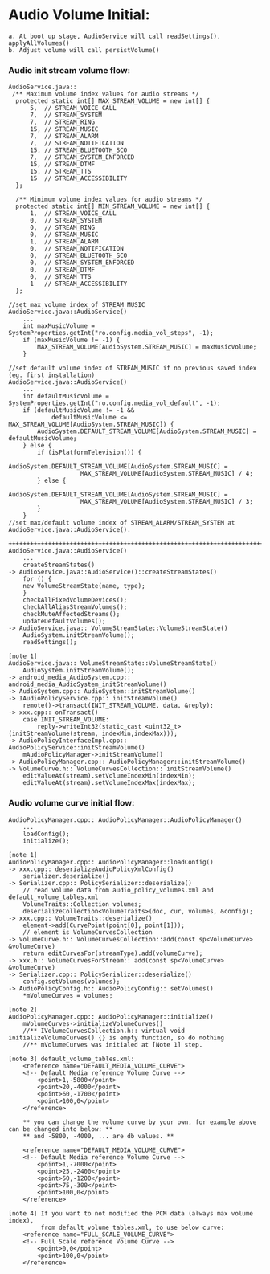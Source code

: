 # Audio Volume Initial:
    a. At boot up stage, AudioService will call readSettings(), applyAllVolumes()
    b. Adjust volume will call persistVolume()

### Audio init stream volume flow:
    AudioService.java::
     /** Maximum volume index values for audio streams */
      protected static int[] MAX_STREAM_VOLUME = new int[] {
          5,  // STREAM_VOICE_CALL
          7,  // STREAM_SYSTEM
          7,  // STREAM_RING
          15, // STREAM_MUSIC
          7,  // STREAM_ALARM
          7,  // STREAM_NOTIFICATION
          15, // STREAM_BLUETOOTH_SCO
          7,  // STREAM_SYSTEM_ENFORCED
          15, // STREAM_DTMF
          15, // STREAM_TTS
          15  // STREAM_ACCESSIBILITY
      };

      /** Minimum volume index values for audio streams */
      protected static int[] MIN_STREAM_VOLUME = new int[] {
          1,  // STREAM_VOICE_CALL
          0,  // STREAM_SYSTEM
          0,  // STREAM_RING
          0,  // STREAM_MUSIC
          1,  // STREAM_ALARM
          0,  // STREAM_NOTIFICATION
          0,  // STREAM_BLUETOOTH_SCO
          0,  // STREAM_SYSTEM_ENFORCED
          0,  // STREAM_DTMF
          0,  // STREAM_TTS
          1   // STREAM_ACCESSIBILITY
      };
    
    //set max volume index of STREAM_MUSIC
    AudioService.java::AudioService()
        ...
        int maxMusicVolume = SystemProperties.getInt("ro.config.media_vol_steps", -1);
        if (maxMusicVolume != -1) {
            MAX_STREAM_VOLUME[AudioSystem.STREAM_MUSIC] = maxMusicVolume;
        }
        
    //set default volume index of STREAM_MUSIC if no previous saved index (eg. first installation)
    AudioService.java::AudioService()
        ...
        int defaultMusicVolume = SystemProperties.getInt("ro.config.media_vol_default", -1);
        if (defaultMusicVolume != -1 &&
                defaultMusicVolume <= MAX_STREAM_VOLUME[AudioSystem.STREAM_MUSIC]) {
            AudioSystem.DEFAULT_STREAM_VOLUME[AudioSystem.STREAM_MUSIC] = defaultMusicVolume;
        } else {
            if (isPlatformTelevision()) {
                AudioSystem.DEFAULT_STREAM_VOLUME[AudioSystem.STREAM_MUSIC] =
                        MAX_STREAM_VOLUME[AudioSystem.STREAM_MUSIC] / 4;
            } else {
                AudioSystem.DEFAULT_STREAM_VOLUME[AudioSystem.STREAM_MUSIC] =
                        MAX_STREAM_VOLUME[AudioSystem.STREAM_MUSIC] / 3;                   
            }
        }
    //set max/default volume index of STREAM_ALARM/STREAM_SYSTEM at AudioService.java::AudioService().
    
    +++++++++++++++++++++++++++++++++++++++++++++++++++++++++++++++++++++++++++++++++++++++++++++++++++++++
    AudioService.java::AudioService()
        ...
        createStreamStates()
    -> AudioService.java::AudioService()::createStreamStates()
        for () {
        new VolumeStreamState(name, type);
        }
        checkAllFixedVolumeDevices();
        checkAllAliasStreamVolumes();
        checkMuteAffectedStreams();
        updateDefaultVolumes();
    -> AudioService.java:: VolumeStreamState::VolumeStreamState()
        AudioSystem.initStreamVolume();
        readSettings();

    [note 1]
    AudioService.java:: VolumeStreamState::VolumeStreamState()
        AudioSystem.initStreamVolume();
    -> android_media_AudioSystem.cpp:: android_media_AudioSystem_initStreamVolume()
    -> AudioSystem.cpp:: AudioSystem::initStreamVolume()
    -> IAudioPolicyService.cpp:: initStreamVolume()
        remote()->transact(INIT_STREAM_VOLUME, data, &reply);
    -> xxx.cpp:: onTransact()
        case INIT_STREAM_VOLUME:
            reply->writeInt32(static_cast <uint32_t>(initStreamVolume(stream, indexMin,indexMax)));
    -> AudioPolicyInterfaceImpl.cpp:: AudioPolicyService::initStreamVolume()
        mAudioPolicyManager->initStreamVolume()
    -> AudioPolicyManager.cpp:: AudioPolicyManager::initStreamVolume()
    -> VolumeCurve.h:: VolumeCurvesCollection:: initStreamVolume()
        editValueAt(stream).setVolumeIndexMin(indexMin);
        editValueAt(stream).setVolumeIndexMax(indexMax);

### Audio volume curve initial flow:
    AudioPolicyManager.cpp:: AudioPolicyManager::AudioPolicyManager()
        ...
        loadConfig();
        initialize();

    [note 1]
    AudioPolicyManager.cpp:: AudioPolicyManager::loadConfig()
    -> xxx.cpp:: deserializeAudioPolicyXmlConfig()
        serializer.deserialize()
    -> Serializer.cpp:: PolicySerializer::deserialize()
        // read volume data from audio_policy_volumes.xml and default_volume_tables.xml
        VolumeTraits::Collection volumes;
        deserializeCollection<VolumeTraits>(doc, cur, volumes, &config);
    -> xxx.cpp:: VolumeTraits::deserialize()
        element->add(CurvePoint(point[0], point[1]));
        // element is VolumeCurvesCollection
    -> VolumeCurve.h:: VolumeCurvesCollection::add(const sp<VolumeCurve> &volumeCurve)
        return editCurvesFor(streamType).add(volumeCurve);
    -> xxx.h:: VolumeCurvesForStream:: add(const sp<VolumeCurve> &volumeCurve)
    -> Serializer.cpp:: PolicySerializer::deserialize()
        config.setVolumes(volumes);
    -> AudioPolicyConfig.h:: AudioPolicyConfig:: setVolumes()
        *mVolumeCurves = volumes;

    [note 2]
    AudioPolicyManager.cpp:: AudioPolicyManager::initialize()
        mVolumeCurves->initializeVolumeCurves()
        //** IVolumeCurvesCollection.h:: virtual void initializeVolumeCurves() {} is empty function, so do nothing
        //** mVolumeCurves was initialed at [Note 1] step.

    [note 3] default_volume_tables.xml:
        <reference name="DEFAULT_MEDIA_VOLUME_CURVE">
        <!-- Default Media reference Volume Curve -->
            <point>1,-5800</point>
            <point>20,-4000</point>
            <point>60,-1700</point>
            <point>100,0</point>
        </reference>
        
        ** you can change the volume curve by your own, for example above can be changed into below: **
        ** and -5800, -4000, ... are db values. **
        
        <reference name="DEFAULT_MEDIA_VOLUME_CURVE">
        <!-- Default Media reference Volume Curve -->
            <point>1,-7000</point>
            <point>25,-2400</point>
            <point>50,-1200</point>
            <point>75,-300</point>
            <point>100,0</point>
        </reference>

    [note 4] If you want to not modified the PCM data (always max volume index), 
             from default_volume_tables.xml, to use below curve:
        <reference name="FULL_SCALE_VOLUME_CURVE">
        <!-- Full Scale reference Volume Curve -->
            <point>0,0</point>
            <point>100,0</point>
        </reference>
            
